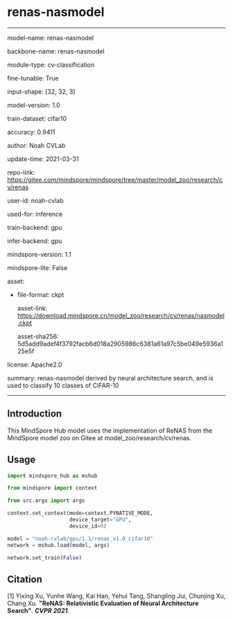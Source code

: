 # renas-nasmodel

---

model-name: renas-nasmodel

backbone-name: renas-nasmodel

module-type: cv-classification

fine-tunable: True

input-shape: [32, 32, 3]

model-version: 1.0

train-dataset: cifar10

accuracy: 0.9411

author: Noah CVLab

update-time: 2021-03-31

repo-link: <https://gitee.com/mindspore/mindspore/tree/master/model_zoo/research/cv/renas>

user-id: noah-cvlab

used-for: inference

train-backend: gpu

infer-backend: gpu

mindspore-version: 1.1

mindspore-lite: False

asset:

- file-format: ckpt

  asset-link: <https://download.mindspore.cn/model_zoo/research/cv/renas/nasmodel.ckpt>

  asset-sha256: 5d5add9adef4f3792facb6d018a2905986c6381a61a97c5be049e5936a125e5f

license: Apache2.0

summary: renas-nasmodel derived by neural architecture search, and is used to classify 10 classes of CIFAR-10

---

## Introduction

This MindSpore Hub model uses the implementation of ReNAS from the MindSpore model zoo on Gitee at model_zoo/research/cv/renas.

## Usage

```python
import mindspore_hub as mshub

from mindspore import context

from src.args import args

context.set_context(mode=context.PYNATIVE_MODE,
                    device_target="GPU",
                    device_id=0)

model = "noah-cvlab/gpu/1.1/renas_v1.0_cifar10"
network = mshub.load(model, args)

network.set_train(False)
```

## Citation

[1] Yixing Xu, Yunhe Wang, Kai Han, Yehui Tang, Shangling Jui, Chunjing Xu, Chang Xu. **"ReNAS: Relativistic Evaluation of Neural Architecture Search"**. <i>**CVPR 2021**.</i>